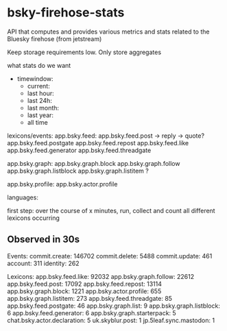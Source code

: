 # bsky-firehose-stats

API that computes and provides various metrics and stats related to the Bluesky firehose (from jetstream)

Keep storage requirements low. Only store aggregates

what stats do we want

- timewindow:
  - current:
  - last hour:
  - last 24h:
  - last month:
  - last year:
  - all time

lexicons/events:
app.bsky.feed:
app.bsky.feed.post
-> reply
-> quote?
app.bsky.feed.postgate
app.bsky.feed.repost
app.bsky.feed.like
app.bsky.feed.generator
app.bsky.feed.threadgate

app.bsky.graph:
app.bsky.graph.block
app.bsky.graph.follow
app.bsky.graph.listblock
app.bsky.graph.listitem ?

app.bsky.profile:
app.bsky.actor.profile

languages:

first step:
over the course of x minutes, run, collect and count all different lexicons occurring

## Observed in 30s

Events:
commit.create: 146702
commit.delete: 5488
commit.update: 461
account: 311
identity: 262

Lexicons:
app.bsky.feed.like: 92032
app.bsky.graph.follow: 22612
app.bsky.feed.post: 17092
app.bsky.feed.repost: 13114
app.bsky.graph.block: 1221
app.bsky.actor.profile: 655
app.bsky.graph.listitem: 273
app.bsky.feed.threadgate: 85
app.bsky.feed.postgate: 46
app.bsky.graph.list: 9
app.bsky.graph.listblock: 6
app.bsky.feed.generator: 6
app.bsky.graph.starterpack: 5
chat.bsky.actor.declaration: 5
uk.skyblur.post: 1
jp.5leaf.sync.mastodon: 1
